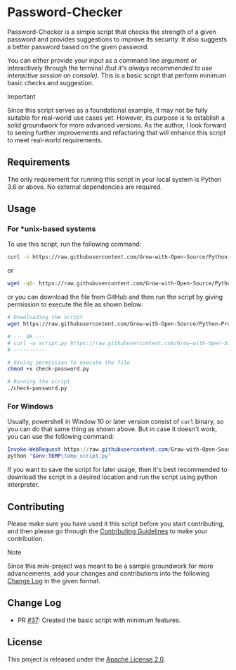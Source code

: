 # Password-Checker

Password-Checker is a simple script that checks the strength of a given password and provides suggestions to improve its security. It also suggests a better password based on the given password.

You can either provide your input as a command line argument or interactively through the terminal _(but it's always recommended to use interactive session on console)_. This is a basic script that perform minimum basic checks and suggestion. 

> [!IMPORTANT]
> Since this script serves as a foundational example, it may not be fully suitable for real-world use cases yet. However, its purpose is to establish a solid groundwork for more advanced versions. As the author, I look forward to seeing further improvements and refactoring that will enhance this script to meet real-world requirements.

## Requirements

The only requirement for running this script in your local system is Python 3.6 or above. No external dependencies are required.

## Usage

### For *unix-based systems
To use this script, run the following command:

```bash
curl -s https://raw.githubusercontent.com/Grow-with-Open-Source/Python-Projects/main/Password-Checker/check-password.py | python
```

or

```bash
wget -qO- https://raw.githubusercontent.com/Grow-with-Open-Source/Python-Projects/main/Password-Checker/check-password.py | python
```

or you can download the file from GitHub and then run the script by giving permission to execute the file as shown below:

```bash
# Downloading the script
wget https://raw.githubusercontent.com/Grow-with-Open-Source/Python-Projects/main/Password-Checker/check-password.py

# --- OR ---
# curl -o script.py https://raw.githubusercontent.com/Grow-with-Open-Source/Python-Projects/main/Password-Checker/check-password.py
# ----------

# Giving permission to execute the file
chmod +x check-password.py

# Running the script
./check-password.py
```

### For Windows

Usually, powershell in Window 10 or later version consist of `curl` binary, so you can do that same thing as shown above. But in case it doesn't work, you can use the following command:

```powershell
Invoke-WebRequest https://raw.githubusercontent.com/Grow-with-Open-Source/Python-Projects/main/Password-Checker/check-password.py -OutFile "$env:TEMP\temp_script.py"
python "$env:TEMP\temp_script.py"
```

If you want to save the script for later usage, then it's best recommended to download the script in a desired location and run the script using python interpreter.

## Contributing

Please make sure you have used it this script before you start contributing, and then please go through the [Contributing Guidelines](https://github.com/Grow-with-Open-Source/Python-Projects/blob/main/CONTRIBUTING.md) to make your contribution.

> [!NOTE]
> Since this mini-project was meant to be a sample groundwork for more advancements, add your changes and contributions into the following [Change Log](#change-log) in the given format.

## Change Log

- PR [#37](https://github.com/Grow-with-Open-Source/Python-Projects/pull/37): Created the basic script with minimum features.

## License

This project is released under the [Apache License 2.0](https://github.com/Grow-with-Open-Source/Python-Projects/blob/main/LICENSE).